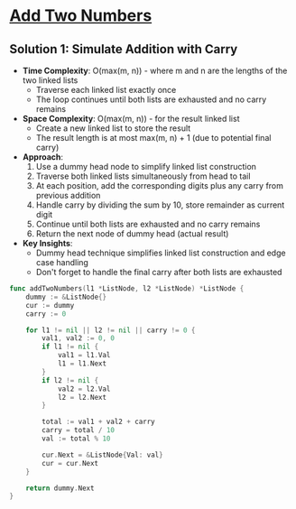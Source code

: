 # [Add Two Numbers](https://leetcode.com/problems/add-two-numbers/)

## Solution 1: Simulate Addition with Carry
- **Time Complexity**: O(max(m, n)) - where m and n are the lengths of the two linked lists
  - Traverse each linked list exactly once
  - The loop continues until both lists are exhausted and no carry remains
- **Space Complexity**: O(max(m, n)) - for the result linked list
  - Create a new linked list to store the result
  - The result length is at most max(m, n) + 1 (due to potential final carry)
- **Approach**:
  1. Use a dummy head node to simplify linked list construction
  2. Traverse both linked lists simultaneously from head to tail
  3. At each position, add the corresponding digits plus any carry from previous addition
  4. Handle carry by dividing the sum by 10, store remainder as current digit
  5. Continue until both lists are exhausted and no carry remains
  6. Return the next node of dummy head (actual result)
- **Key Insights**:
  - Dummy head technique simplifies linked list construction and edge case handling
  - Don't forget to handle the final carry after both lists are exhausted


```go
func addTwoNumbers(l1 *ListNode, l2 *ListNode) *ListNode {
    dummy := &ListNode{}
    cur := dummy
    carry := 0

    for l1 != nil || l2 != nil || carry != 0 {
        val1, val2 := 0, 0
        if l1 != nil {
            val1 = l1.Val
            l1 = l1.Next
        }
        if l2 != nil {
            val2 = l2.Val
            l2 = l2.Next
        }

        total := val1 + val2 + carry
        carry = total / 10
        val := total % 10

        cur.Next = &ListNode{Val: val}
        cur = cur.Next
    }

    return dummy.Next
}

```


